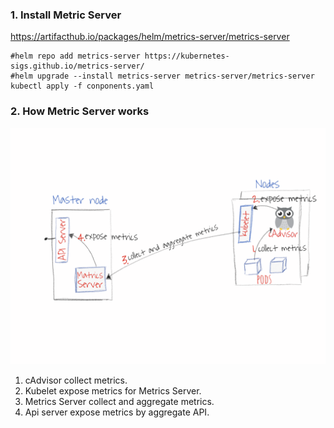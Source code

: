 ### 1. Install Metric Server
https://artifacthub.io/packages/helm/metrics-server/metrics-server

```shell
#helm repo add metrics-server https://kubernetes-sigs.github.io/metrics-server/
#helm upgrade --install metrics-server metrics-server/metrics-server
kubectl apply -f conponents.yaml
```

### 2. How Metric Server works

![img.png](img.png)

1. cAdvisor collect metrics.
2. Kubelet expose metrics for Metrics Server.
3. Metrics Server collect and aggregate metrics.
4. Api server expose metrics by aggregate API.